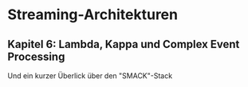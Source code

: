 # Streaming-Architekturen

## Kapitel 6: Lambda, Kappa und Complex Event Processing

Und ein kurzer Überlick über den "SMACK"-Stack
